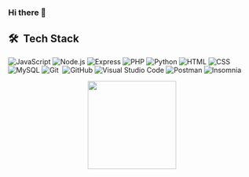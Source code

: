  ### Hi there 👋

## 🛠 &nbsp;Tech Stack

![JavaScript](https://img.shields.io/badge/-JavaScript-05122A?style=flat&logo=javascript)&nbsp;![Node.js](https://img.shields.io/badge/-NodeJs-05122A?style=flat&logo=node.js)&nbsp;![Express](https://img.shields.io/badge/-Express-05122A?style=flat&logo=express)&nbsp;![PHP](https://img.shields.io/badge/-PHP-05122A?style=flat&logo=php)&nbsp;![Python](https://img.shields.io/badge/-Python-05122A?style=flat&logo=python)&nbsp;![HTML](https://img.shields.io/badge/-HTML-05122A?style=flat&logo=HTML5)&nbsp;![CSS](https://img.shields.io/badge/-CSS-05122A?style=flat&logo=CSS3&logoColor=1572B6)&nbsp;![MySQL](https://img.shields.io/badge/-MySQL-05122A?style=flat&logo=mysql)&nbsp;![Git](https://img.shields.io/badge/-Git-05122A?style=flat&logo=git)&nbsp;
![GitHub](https://img.shields.io/badge/-GitHub-05122A?style=flat&logo=github)&nbsp;![Visual Studio Code](https://img.shields.io/badge/-Visual%20Studio%20Code-05122A?style=flat&logo=visual-studio-code&logoColor=007ACC)&nbsp;![Postman](https://img.shields.io/badge/-Postman-05122A?style=flat&logo=postman)&nbsp;![Insomnia](https://img.shields.io/badge/-Insomnia-05122A?style=flat&logo=insomnia)&nbsp;

<p align="center">
 <img height="180em" src="https://github-readme-stats.vercel.app/api/top-langs/?username=nicollaslopes&layout=compact&langs_count=7&theme=dracula"/>
</p>
